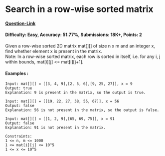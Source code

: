 # Search in a row-wise sorted matrix
#### [Question-Link](https://www.geeksforgeeks.org/problems/search-in-a-row-wise-sorted-matrix/1)
#### Difficulty: Easy, Accuracy: 51.77%, Submissions: 18K+, Points: 2

Given a row-wise sorted 2D matrix mat[][] of size n x m and an integer x, find whether element x is present in the matrix.
<br>
Note: In a row-wise sorted matrix, each row is sorted in itself, i.e. for any i, j within bounds, mat[i][j] <= mat[i][j+1].

#### Examples :
```
Input: mat[][] = [[3, 4, 9],[2, 5, 6],[9, 25, 27]], x = 9
Output: true
Explanation: 9 is present in the matrix, so the output is true.
```
```
Input: mat[][] = [[19, 22, 27, 38, 55, 67]], x = 56
Output: false
Explanation: 56 is not present in the matrix, so the output is false.
```
```
Input: mat[][] = [[1, 2, 9],[65, 69, 75]], x = 91
Output: false
Explanation: 91 is not present in the matrix.
```
```
Constraints:
1 <= n, m <= 1000
1 <= mat[i][j] <= 10^5
1 <= x <= 10^5
```
